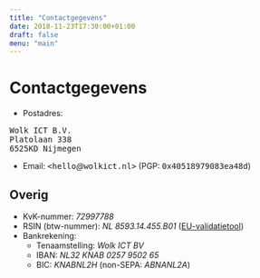 ```yaml
---
title: "Contactgegevens"
date: 2018-11-23T17:30:00+01:00
draft: false
menu: "main"
---
```


<h1>Contactgegevens</h1>

* Postadres:

<pre>
Wolk ICT B.V.
Platolaan 338
6525KD Nijmegen
</pre>

* Email: <tt>&lt;hello</tt>_@_<tt>wolkict.nl&gt;</tt> (PGP: <tt>0x40518979083ea48d</tt>)

<h2>Overig</h2>

* KvK-nummer: *72997788*
* RSIN (btw-nummer): *NL 8593.14.455.B01* (<a href="http://ec.europa.eu/taxation_customs/vies/vatResponse.html?memberStateCode=NL&number=859314455B01&requesterMemberStateCode=NL&requesterNumber=859314455B01&action=check&check=Verify">EU-validatietool</a>)
* Bankrekening:
    - Tenaamstelling: *Wolk ICT BV*
    - IBAN: *NL32 KNAB 0257 9502 65*
    - BIC: *KNABNL2H* (non-SEPA: *ABNANL2A*)



